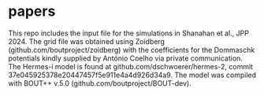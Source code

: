 # papers
This repo includes the input file for the simulations in Shanahan et al., JPP 2024. The grid file was obtained using Zoidberg (github.com/boutproject/zoidberg) with the coefficients for the Dommaschk potentials kindly supplied by António Coelho via private communication. The Hermes-i model is found at github.com/dschwoerer/hermes-2, commit 37e045925378e20447457f5e911e4a4d926d34a9.  The model was compiled with BOUT++ v.5.0 (github.com/boutproject/BOUT-dev).